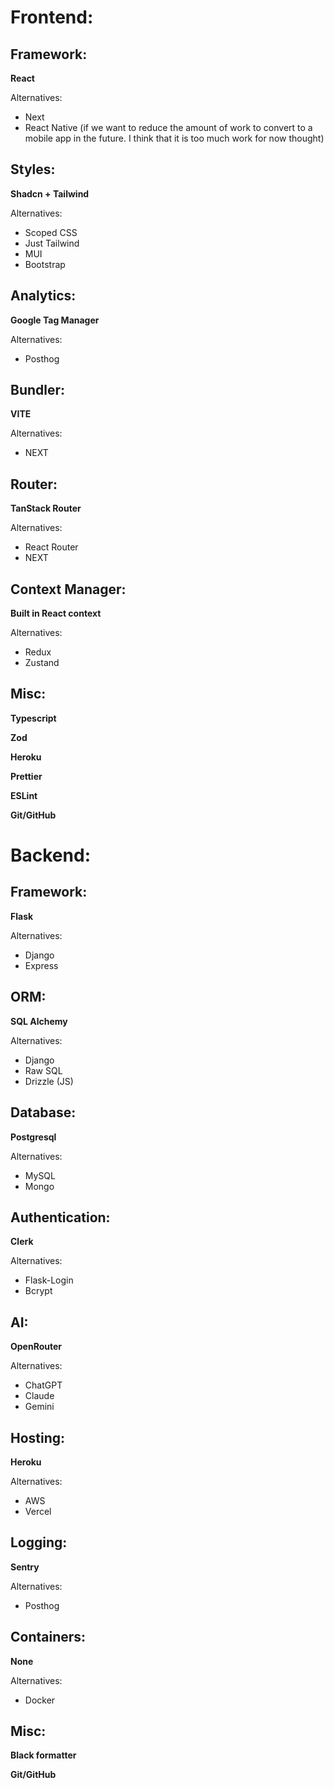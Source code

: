 # Frontend:

## Framework:

**React**

Alternatives:
- Next
- React Native (if we want to reduce the amount of work to convert to a mobile app in the future. I think that it is too much work for now thought)

## Styles:

**Shadcn \+ Tailwind**

Alternatives:
- Scoped CSS
- Just Tailwind
- MUI
- Bootstrap

## Analytics:

**Google Tag Manager**

Alternatives:
- Posthog

## Bundler:

**VITE**

Alternatives:
- NEXT

## Router:

**TanStack Router**

Alternatives:
- React Router
- NEXT

## Context Manager:

**Built in React context**

Alternatives:
- Redux
- Zustand

## Misc:

**Typescript**

**Zod**

**Heroku**

**Prettier**

**ESLint**

**Git/GitHub**


# Backend:

## Framework:

**Flask**

Alternatives:
- Django
- Express

## ORM:

**SQL Alchemy**

Alternatives:
- Django
- Raw SQL
- Drizzle (JS)

## Database:

**Postgresql**

Alternatives:
- MySQL
- Mongo

## Authentication:

**Clerk**

Alternatives:
- Flask-Login
- Bcrypt

## AI:

**OpenRouter**

Alternatives:
- ChatGPT
- Claude
- Gemini

## Hosting:

**Heroku**

Alternatives:
- AWS
- Vercel

## Logging:

**Sentry**

Alternatives:
- Posthog

## Containers:

**None**

Alternatives:
- Docker

## Misc:

**Black formatter**

**Git/GitHub**
